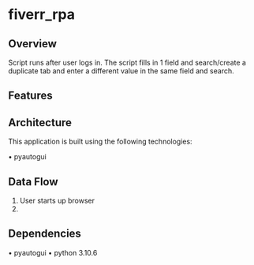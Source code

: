 # fiverr_rpa

## Overview
Script runs after user logs in. The script fills in 1 field and search/create a duplicate tab and enter
a different value in the same field and search.

## Features

## Architecture
This application is built using the following technologies:

• pyautogui

## Data Flow
1. User starts up browser
2. 

## Dependencies
• pyautogui
• python 3.10.6
